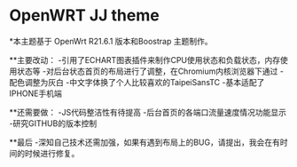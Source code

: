 # OpenWRT JJ theme

*本主题基于 OpenWrt R21.6.1 版本和Boostrap 主题制作。

**主要改动：
    -引用了ECHART图表插件来制作CPU使用状态和负载状态，内存使用状态等
    -对后台状态首页的布局进行了调整，在Chromium内核浏览器下通过
    -配色调整为灰白
    -中文字体换了个人比较喜欢的TaipeiSansTC
    -基本适配了IPHONE手机端

**还需要做：
    -JS代码整洁性有待提高
    -后台首页的各端口流量速度情况功能显示
    -研究GITHUB的版本控制

**最后
    -深知自己技术还需加强，如果有遇到布局上的BUG，请提出，我会在有时间的时候进行修复。